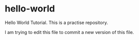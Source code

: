 # hello-world
Hello World Tutorial. This is a practise repository.

I am trying to edit this file to commit a new version of this file.
